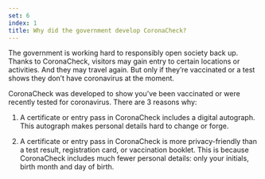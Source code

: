 ```yaml
---
set: 6
index: 1
title: Why did the government develop CoronaCheck?
---
```

The government is working hard to responsibly open society back up. Thanks to CoronaCheck, visitors may gain entry to certain locations or activities. And they may travel again. But only if they’re vaccinated or a test shows they don’t have coronavirus at the moment.
 
CoronaCheck was developed to show you’ve been vaccinated or were recently tested for coronavirus. There are 3 reasons why:
 
1. A certificate or entry pass in CoronaCheck includes a digital autograph. This autograph makes personal details hard to change or forge.

2. A certificate or entry pass in CoronaCheck is more privacy-friendly than a test result, registration card, or vaccination booklet. This is because CoronaCheck includes much fewer personal details: only your initials, birth month and day of birth.
